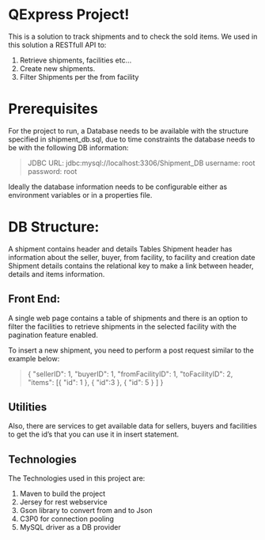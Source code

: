 # QExpress Project!

This is a solution to track shipments and to check the sold items.
We used in this solution a RESTfull API  to:

 1. Retrieve shipments, facilities etc… 
 2. Create new shipments.
 3. Filter Shipments per the from facility

# Prerequisites
For the project to run, a Database needs to be available with the structure specified in shipment_db.sql, due to time constraints the database needs to be with the following DB information:

> JDBC URL: jdbc:mysql://localhost:3306/Shipment_DB
> username: root
> password: root

Ideally the database information needs to be configurable either as environment variables or in a properties file.

# DB Structure:

A shipment contains header and details Tables
Shipment header has information about the seller, buyer, from facility, to facility and creation date
Shipment details contains the relational key to make a link between header, details and items information.

## Front End:

A single web page contains a table of shipments and there is an option to filter the facilities to retrieve shipments in the selected facility with the pagination feature enabled.

To insert a new shipment, you need to perform a post request similar to the example below:

> {
		"sellerID": 1,
		"buyerID": 1,
		"fromFacilityID": 1,
		"toFacilityID": 2,
		"items": [{
				"id": 1
			}, {
				"id\":3
			}, {
				"id": 5
			}
		]
}


## Utilities


Also, there are services to get available data for sellers, buyers and facilities to get the id’s that you can use it in insert statement.


## Technologies
The Technologies used in this project are:

 1. Maven to build the project
 2. Jersey for rest webservice
 3. Gson library to convert from and to Json
 4. C3P0 for connection pooling
 5. MySQL driver as a DB provider
